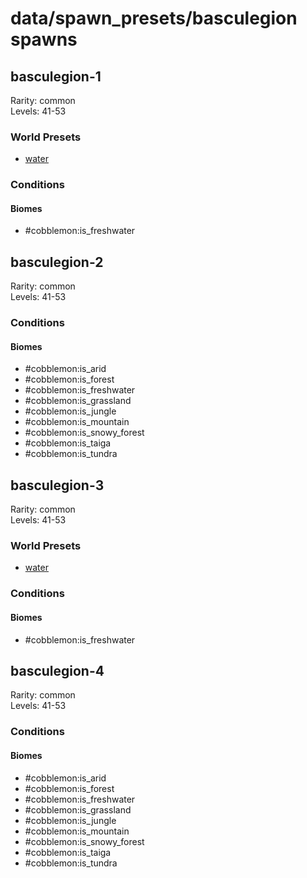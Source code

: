 # data/spawn_presets/basculegion spawns  
  
## basculegion-1  
Rarity: common  
Levels: 41-53  
  
### World Presets  
* [water](/data/world_presets/water.md)  
  
### Conditions  
  
#### Biomes  
  * #cobblemon:is_freshwater
  
  
## basculegion-2  
Rarity: common  
Levels: 41-53  
  
### Conditions  
  
#### Biomes  
  * #cobblemon:is_arid
  * #cobblemon:is_forest
  * #cobblemon:is_freshwater
  * #cobblemon:is_grassland
  * #cobblemon:is_jungle
  * #cobblemon:is_mountain
  * #cobblemon:is_snowy_forest
  * #cobblemon:is_taiga
  * #cobblemon:is_tundra
  
  
## basculegion-3  
Rarity: common  
Levels: 41-53  
  
### World Presets  
* [water](/data/world_presets/water.md)  
  
### Conditions  
  
#### Biomes  
  * #cobblemon:is_freshwater
  
  
## basculegion-4  
Rarity: common  
Levels: 41-53  
  
### Conditions  
  
#### Biomes  
  * #cobblemon:is_arid
  * #cobblemon:is_forest
  * #cobblemon:is_freshwater
  * #cobblemon:is_grassland
  * #cobblemon:is_jungle
  * #cobblemon:is_mountain
  * #cobblemon:is_snowy_forest
  * #cobblemon:is_taiga
  * #cobblemon:is_tundra
  
